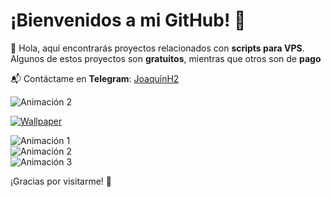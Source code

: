 
# ¡Bienvenidos a mi GitHub! 🎉  

👋 Hola, aquí encontrarás proyectos relacionados con **scripts para VPS**.  
Algunos de estos proyectos son **gratuitos**, mientras que otros son de **pago**

📬 Contáctame en **Telegram**: [JoaquínH2](https://t.me/joaquinH2)  

![Animación 2](https://user-images.githubusercontent.com/74038190/212284115-f47cd8ff-2ffb-4b04-b5bf-4d1c14c0247f.gif) 

[![Wallpaper](https://i.pinimg.com/originals/68/a7/14/68a71447d9adbf05ba36a2985cb56ff8.gif)](https://i.pinimg.com/originals/68/a7/14/68a71447d9adbf05ba36a2985cb56ff8.gif)  

![Animación 1](https://user-images.githubusercontent.com/74038190/212284158-e840e285-664b-44d7-b79b-e264b5e54825.gif)  
![Animación 2](https://user-images.githubusercontent.com/74038190/212284115-f47cd8ff-2ffb-4b04-b5bf-4d1c14c0247f.gif)  
![Animación 3](https://user-images.githubusercontent.com/74038190/212284158-e840e285-664b-44d7-b79b-e264b5e54825.gif)  



¡Gracias por visitarme! 🚀  
